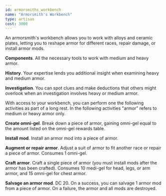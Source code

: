 ```yaml
---
id: armorsmiths_workbench
name: "Armorsmith's Workbench"
type: artisan
cost: 3000
---
```


An armorsmith's workbench allows you to work with alloys and ceramic plates, letting you to reshape armor for different races,
repair damage, or install armor mods.

__Components__. All the necessary tools to work with medium and heavy armor.

__History__. Your expertise lends you additional insight when examining heavy and medium armor.

__Investigation__. You can spot clues and make deductions that others might overlook when an investigation involves heavy or medium armor.

With access to your workbench, you can perform one the following activities as part of a long rest. In the following
activities "armor" refers to medium or heavy armor only.

__Create omni-gel__. Break down a piece of armor, gaining omni-gel equal to the amount listed on the
omni-gel rewards table.

__Install mod__. Install an armor mod into a piece of armor.

__Augment or repair armor__. Adjust a suit of armor to fit another race or repair a piece of
armor. Consumes 1 omni-gel.

__Craft armor__. Craft a single piece of armor (you must install mods after the armor has been crafted). Consumes 10 medi-gel
for head, legs, or arm armor, and 15 omni-gel for chest armor.

__Salvage an armor mod__. DC 20. On a success, you can salvage 1 armor mod from a piece of armor. On a failure, the armor
and all mods are destroyed.
